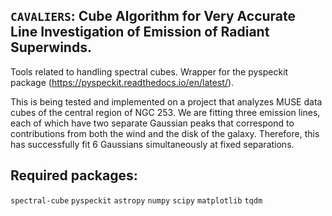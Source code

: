 ## `CAVALIERS`: **C**ube **A**lgorithm for **V**ery **A**ccurate **L**ine **I**nvestigation of **E**mission of **R**adiant **S**uperwinds.

Tools related to handling spectral cubes. Wrapper for the pyspeckit package (https://pyspeckit.readthedocs.io/en/latest/).

This is being tested and implemented on a project that analyzes MUSE data cubes of the central region of NGC 253. We are fitting three emission lines, each of which have two separate Gaussian peaks that correspond to contributions from both the wind and the disk of the galaxy. Therefore, this has successfully fit 6 Gaussians simultaneously at fixed separations.

## Required packages:

  `spectral-cube`
  `pyspeckit`
  `astropy`
  `numpy`
  `scipy`
  `matplotlib`
  `tqdm`
  
